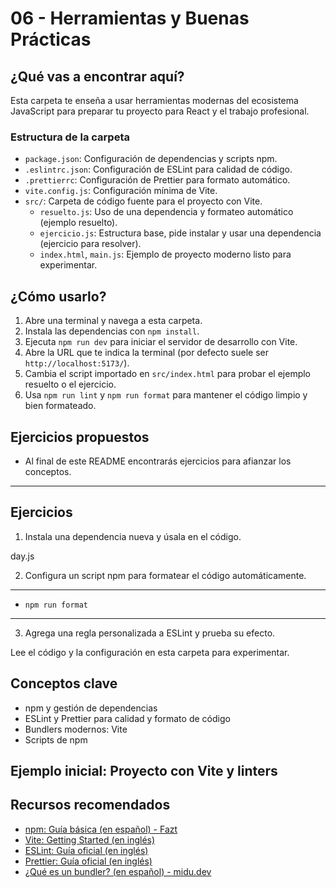 # 06 - Herramientas y Buenas Prácticas

## ¿Qué vas a encontrar aquí?

Esta carpeta te enseña a usar herramientas modernas del ecosistema JavaScript para preparar tu proyecto para React y el trabajo profesional.

### Estructura de la carpeta

- `package.json`: Configuración de dependencias y scripts npm.
- `.eslintrc.json`: Configuración de ESLint para calidad de código.
- `.prettierrc`: Configuración de Prettier para formato automático.
- `vite.config.js`: Configuración mínima de Vite.
- `src/`: Carpeta de código fuente para el proyecto con Vite.
  - `resuelto.js`: Uso de una dependencia y formateo automático (ejemplo resuelto).
  - `ejercicio.js`: Estructura base, pide instalar y usar una dependencia (ejercicio para resolver).
  - `index.html`, `main.js`: Ejemplo de proyecto moderno listo para experimentar.

## ¿Cómo usarlo?

1. Abre una terminal y navega a esta carpeta.
2. Instala las dependencias con `npm install`.
3. Ejecuta `npm run dev` para iniciar el servidor de desarrollo con Vite.
4. Abre la URL que te indica la terminal (por defecto suele ser `http://localhost:5173/`).
5. Cambia el script importado en `src/index.html` para probar el ejemplo resuelto o el ejercicio.
6. Usa `npm run lint` y `npm run format` para mantener el código limpio y bien formateado.

## Ejercicios propuestos

- Al final de este README encontrarás ejercicios para afianzar los conceptos.

---

## Ejercicios

1. Instala una dependencia nueva y úsala en el código.

day.js

2. Configura un script npm para formatear el código automáticamente.

---
- `npm run format` 
---

3. Agrega una regla personalizada a ESLint y prueba su efecto.



Lee el código y la configuración en esta carpeta para experimentar.

## Conceptos clave

- npm y gestión de dependencias
- ESLint y Prettier para calidad y formato de código
- Bundlers modernos: Vite
- Scripts de npm

## Ejemplo inicial: Proyecto con Vite y linters

## Recursos recomendados

- [npm: Guía básica (en español) - Fazt](https://www.youtube.com/watch?v=8aGhZQkoFbQ)
- [Vite: Getting Started (en inglés)](https://vitejs.dev/guide/)
- [ESLint: Guía oficial (en inglés)](https://eslint.org/docs/latest/user-guide/getting-started)
- [Prettier: Guía oficial (en inglés)](https://prettier.io/docs/en/index.html)
- [¿Qué es un bundler? (en español) - midu.dev](https://midu.dev/que-es-un-bundler/)

